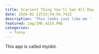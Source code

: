 ```yaml
---
title: Scariest Thing You'll See All Day
date: 2020-02-22T23:54:54.742Z
description: 'This looks just like me '
featured: img/IMG_4253.PNG
categories:
  - funny
---
```

This app is called myidol.
